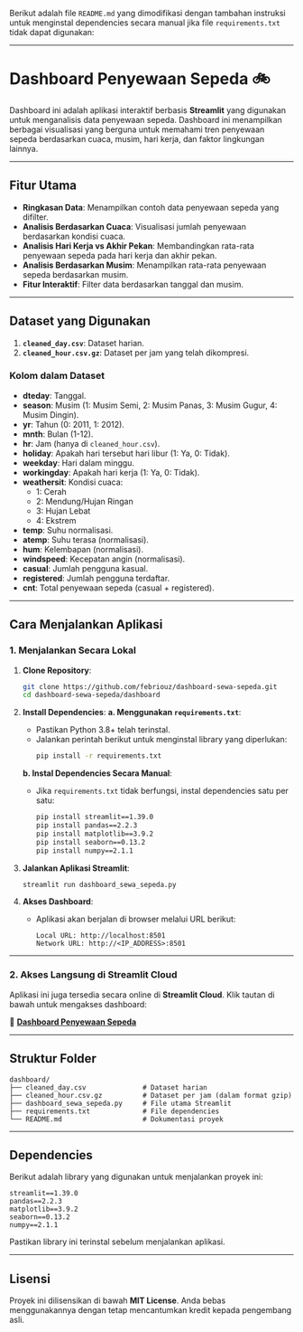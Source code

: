 Berikut adalah file `README.md` yang dimodifikasi dengan tambahan instruksi untuk menginstal dependencies secara manual jika file `requirements.txt` tidak dapat digunakan:

---

# **Dashboard Penyewaan Sepeda 🚲**

Dashboard ini adalah aplikasi interaktif berbasis **Streamlit** yang digunakan untuk menganalisis data penyewaan sepeda. Dashboard ini menampilkan berbagai visualisasi yang berguna untuk memahami tren penyewaan sepeda berdasarkan cuaca, musim, hari kerja, dan faktor lingkungan lainnya.

---

## **Fitur Utama**
- **Ringkasan Data**: Menampilkan contoh data penyewaan sepeda yang difilter.
- **Analisis Berdasarkan Cuaca**: Visualisasi jumlah penyewaan berdasarkan kondisi cuaca.
- **Analisis Hari Kerja vs Akhir Pekan**: Membandingkan rata-rata penyewaan sepeda pada hari kerja dan akhir pekan.
- **Analisis Berdasarkan Musim**: Menampilkan rata-rata penyewaan sepeda berdasarkan musim.
- **Fitur Interaktif**: Filter data berdasarkan tanggal dan musim.

---

## **Dataset yang Digunakan**
1. **`cleaned_day.csv`**: Dataset harian.
2. **`cleaned_hour.csv.gz`**: Dataset per jam yang telah dikompresi.

### **Kolom dalam Dataset**
- **dteday**: Tanggal.
- **season**: Musim (1: Musim Semi, 2: Musim Panas, 3: Musim Gugur, 4: Musim Dingin).
- **yr**: Tahun (0: 2011, 1: 2012).
- **mnth**: Bulan (1-12).
- **hr**: Jam (hanya di `cleaned_hour.csv`).
- **holiday**: Apakah hari tersebut hari libur (1: Ya, 0: Tidak).
- **weekday**: Hari dalam minggu.
- **workingday**: Apakah hari kerja (1: Ya, 0: Tidak).
- **weathersit**: Kondisi cuaca:
  - 1: Cerah
  - 2: Mendung/Hujan Ringan
  - 3: Hujan Lebat
  - 4: Ekstrem
- **temp**: Suhu normalisasi.
- **atemp**: Suhu terasa (normalisasi).
- **hum**: Kelembapan (normalisasi).
- **windspeed**: Kecepatan angin (normalisasi).
- **casual**: Jumlah pengguna kasual.
- **registered**: Jumlah pengguna terdaftar.
- **cnt**: Total penyewaan sepeda (casual + registered).

---

## **Cara Menjalankan Aplikasi**
### **1. Menjalankan Secara Lokal**
1. **Clone Repository**:
   ```bash
   git clone https://github.com/febriouz/dashboard-sewa-sepeda.git
   cd dashboard-sewa-sepeda/dashboard
   ```

2. **Install Dependencies**:
   **a. Menggunakan `requirements.txt`**:
   - Pastikan Python 3.8+ telah terinstal.
   - Jalankan perintah berikut untuk menginstal library yang diperlukan:
     ```bash
     pip install -r requirements.txt
     ```

   **b. Instal Dependencies Secara Manual**:
   - Jika `requirements.txt` tidak berfungsi, instal dependencies satu per satu:
     ```bash
     pip install streamlit==1.39.0
     pip install pandas==2.2.3
     pip install matplotlib==3.9.2
     pip install seaborn==0.13.2
     pip install numpy==2.1.1
     ```

3. **Jalankan Aplikasi Streamlit**:
   ```bash
   streamlit run dashboard_sewa_sepeda.py
   ```

4. **Akses Dashboard**:
   - Aplikasi akan berjalan di browser melalui URL berikut:
     ```
     Local URL: http://localhost:8501
     Network URL: http://<IP_ADDRESS>:8501
     ```

---

### **2. Akses Langsung di Streamlit Cloud**
Aplikasi ini juga tersedia secara online di **Streamlit Cloud**. Klik tautan di bawah untuk mengakses dashboard:

🔗 **[Dashboard Penyewaan Sepeda](https://dashboard-sewa-sepeda-tjteaxcctfdajat64hwhmr.streamlit.app/)**

---

## **Struktur Folder**
```
dashboard/
├── cleaned_day.csv              # Dataset harian
├── cleaned_hour.csv.gz          # Dataset per jam (dalam format gzip)
├── dashboard_sewa_sepeda.py     # File utama Streamlit
├── requirements.txt             # File dependencies
└── README.md                    # Dokumentasi proyek
```

---

## **Dependencies**
Berikut adalah library yang digunakan untuk menjalankan proyek ini:

```
streamlit==1.39.0
pandas==2.2.3
matplotlib==3.9.2
seaborn==0.13.2
numpy==2.1.1
```

Pastikan library ini terinstal sebelum menjalankan aplikasi.

---

## **Lisensi**
Proyek ini dilisensikan di bawah **MIT License**. Anda bebas menggunakannya dengan tetap mencantumkan kredit kepada pengembang asli.
